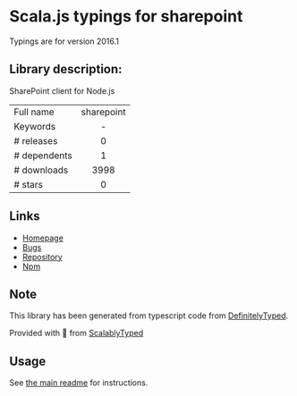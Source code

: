 
# Scala.js typings for sharepoint

Typings are for version 2016.1

## Library description:
SharePoint client for Node.js

|                    |                 |
| ------------------ | :-------------: |
| Full name          | sharepoint |
| Keywords           | - |
| # releases         | 0 |
| # dependents       | 1 |
| # downloads        | 3998 |
| # stars            | 0 |

## Links
- [Homepage](https://github.com/lstak/node-sharepoint)
- [Bugs](https://github.com/lstak/node-sharepoint/issues)
- [Repository](https://github.com/lstak/node-sharepoint)
- [Npm](https://www.npmjs.com/package/sharepoint)
    


## Note
This library has been generated from typescript code from [DefinitelyTyped](https://definitelytyped.org).

Provided with :purple_heart: from [ScalablyTyped](https://github.com/oyvindberg/ScalablyTyped)

## Usage
See [the main readme](../../readme.md) for instructions.


